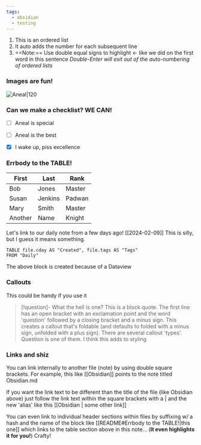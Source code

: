 ```yaml
---
tags:
  - obsidian
  - testing
---
```



1. This is an ordered list
2. It auto adds the number for each subsequent line
3. ==Note:== Use double equal signs to highlight <- like we did on the first word in this sentence
*Double-Enter will exit out of the auto-numbering of ordered lists*

### Images are fun!
![Aneal|120](https://anealkhimani.com/assets/img/avatar2.jpg)

### Can we make a checklist?  WE CAN!
- [ ] Aneal is special
- [ ] Aneal is the best
- [x] I wake up, piss excellence


### Errbody to the TABLE!
| **First** | **Last** | Rank   |
| --------- | -------- | ------ |
| Bob       | Jones    | Master |
| Susan     | Jenkins  | Padwan |
| Mary      | Smith    | Master |
| Another   | Name     | Knight |




Let's link to our daily note from a few days ago! [[2024-02-09]]
This is silly, but I guess it means something.

```dataview
TABLE file.cday AS "Created", file.tags AS "Tags"
FROM "Daily"
```

The above block is created because of a Dataview

### Callouts
This could be handy if you use it

>[!question]- What the hell is one?
>This is a block quote.  The first line has an open bracket with an exclamation point and the word 'question' followed by a closing bracket and a minus sign.  This creates a callout that's foldable (and defaults to folded with a minus sign, unfolded with a plus sign).  There are several callout 'types'.  Question is one of them.  I think this adds to styling


### Links and shiz
You can link internally to another file (note) by using double square brackets.
For example, this like [[Obsidian]] points to the note titled Obsidian.md

If you want the link text to be different than the title of the file (like Obsidian above) just follow the link text within the square brackets with a | and the new 'alias' like this [[Obsidian | some other link]]

You can even link to individual header sections within files by suffixing w/ a hash and the name of the block like [[README#Errbody to the TABLE!|this one]] which links to the table section above in this note... (**It even highlights it for you!**)  Crafty!


